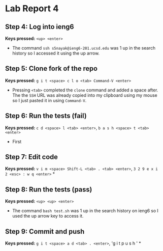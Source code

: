 # Lab Report 4

## Step 4: Log into ieng6
**Keys pressed:** `<up> <enter>`
* The command `ssh s5nayak@ieng6-201.ucsd.edu` was 1 up in the search history so I accessed it using the up arrow.

## Step 5: Clone fork of the repo
**Keys pressed:** `g i t <space> c l o <tab> Command-V <enter>` 
* Pressing `<tab>` completed the `clone` command and added a space after. The the `SSH` URL was already copied into my clipboard using my mouse so I just pasted it in using `Command-V`.

## Step 6: Run the tests (fail)
**Keys pressed:** `c d <space> l <tab> <enter>`, `b a s h <space> t <tab> <enter>`
* First

## Step 7: Edit code
**Keys pressed:** `v i m <space> Shift-L <tab> . <tab> <enter>`, `3 2 9 e x i 2 <esc> : w q <enter>`
*

## Step 8: Run the tests (pass)
**Keys pressed:** `<up> <up> <enter>`
* The command `bash test.sh` was 1 up in the search history on ieng6 so I used the up arrow key to access it.

## Step 9: Commit and push
**Keys pressed:** `g i t <space> a d <tab> . <enter>`, 'g i t <space> p u s h <enter>'
*
